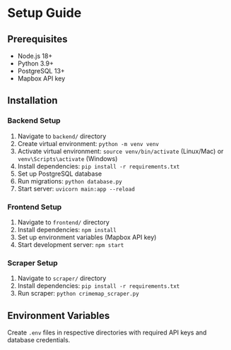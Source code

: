 # Setup Guide

## Prerequisites
- Node.js 18+
- Python 3.9+
- PostgreSQL 13+
- Mapbox API key

## Installation

### Backend Setup
1. Navigate to `backend/` directory
2. Create virtual environment: `python -m venv venv`
3. Activate virtual environment: `source venv/bin/activate` (Linux/Mac) or `venv\Scripts\activate` (Windows)
4. Install dependencies: `pip install -r requirements.txt`
5. Set up PostgreSQL database
6. Run migrations: `python database.py`
7. Start server: `uvicorn main:app --reload`

### Frontend Setup
1. Navigate to `frontend/` directory
2. Install dependencies: `npm install`
3. Set up environment variables (Mapbox API key)
4. Start development server: `npm start`

### Scraper Setup
1. Navigate to `scraper/` directory
2. Install dependencies: `pip install -r requirements.txt`
3. Run scraper: `python crimemap_scraper.py`

## Environment Variables
Create `.env` files in respective directories with required API keys and database credentials.
